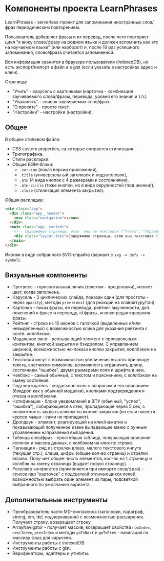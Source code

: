 # Компоненты проекта LearnPhrases

LearnPhrases - serverless-проект для запоминания иностранных слов/фраз периодическим повторением.

Пользователь добавляет фразы и их перевод, после чего повторяет цикл "я вижу слово/фразу на родном языке и должен вспомнить как это на изучаемом языке" (или наоборот) и, после 10 раз успешного запоминания, слово/фраза считается запомненной.

Вся информация хранится в браузере пользователя (indexedDB), но есть экспорт/импорт в файл и в gist (если указать в настройках адрес и ключ).

Страницы:

- "Учить" - карусель с карточками (карточка - комбинация заучиваемого слова/фразы, перевода, уровня его знания и т.п.)
- "Управлять" - список заучиваемых слов/фраз.
- "О проекте" - просто текст.
- "Настройки" - настройки (настройки).



## Общее

В общем стилевом файле:

- CSS custom properties, на которые опирается стилизация.
- Трипографика.
- Стили раскладки.
- Общие БЭМ-блоки:
  - `.version` (показ версии приложения),
  - `.title` (универсальный заголовок и подзаголовок),
  - `.btn` (4 вида кнопок с 4 размерами и состояниями),
  - `.btn-circle` (тоже кнопки, но в виде окружностей (под иконки)),
  - `.close` (стилизация элемента закрытия).

Общая раскладка:

```html
<div class="app">
  <div class="app__header">
    <nav class="navigation"></nav>
  </div>
  <main class="app__content">
    <!-- Содержимое страницы, если  она не текстовая ("Учить", "Управлять") -->
    <div class="layout-text">Содержимое страницы, если она текстовая ("О проекте", "Настройки")</div>
  </main>
</div>
```

Иконки в виде собранного SVG-спрайта (вариант с `svg -> defs -> symbol`).



## Визуальные компоненты

- Прогресс - горизонтальная линия (текстом - процентами), меняет цвет, когда заполнена.
- Карусель - 3 циклических слайда, показан один (для простоты - через `opacity`), методы `prev` и `next` (для реакции на клавиатуру/тач).
- Карточка - показ фразы, ее перевода, рейтинг выученности, доп. пояснений к фразе и переводу, id фразы, кнопки редактирования фразы.
- Рейтинг - строка из 10 иконок с галочкой (выделенных и/или невыделенных) с возможностью клика для указания рейтинга с соотв. коллбэком.
- Модальное окно - всплывающий элемент с произвольным контентом, кнопкой закрытия и бэкдропом. С управлением шириной, возможностью не-показа кнопки закрытия, коллбэком на закрытие.
- Текстовой инпут с возможностью увеличения высоты при вводе текста, счетчиком символов, возможность ограничить длину, состоянием "ошибка", двумя размерами поля и шрифта в нем.
- Чекбокс - самый обычный, с текстом и пояснением, с коллбэком на смену состояния.
- Подтверждатель - модальное окно с вопросом и его описанием (бэкдроп как у обычной модалки), кнопками подтверждения и отказа и коллбэками.
- Нотификации - блоки уведомлений в ВПУ (обычный, "успех", "ошибка"), собирающиеся в стек, пропадающие через 5 сек, с возможность закрыть кликом по иконке закрытия (но если навести курсор мыши - сами не пропадают).
- Дропдаун - элемент, реагирующий на клик/нажатие и показывающий полученное извне выпадающее меню с ручным управлением направления выпадения.
- Таблица слов/фраз - простейшая таблица, получающая описание колонок и массив данных, с колбэком на клик по строке.
- Пагинация - ряд из стрелки влево, малого текстового инпута (текущая стр.), слеша, цифры (общее кол-во страниц) и стрелки вправо. Получает общее число элементов, кол-во на 1 страницу и коллбэк на смену страницы (выдает новую страницу).
- Резолвер конфликтов (применяется при импорте слов/фраз) - список пар "карточек" с подсветкой отличающихся полей, возможностью выбрать один элемент из пары, подсветкой выбранного по умолчанию варианта.

## Дополнительные инструменты

- Преобразователь части MD-синтаксиса (заголовки, параграф, strong, em, del, подчеркивание) с возможностью расширения. Получает строку, возвращает строку.
- ArrayNavigator - получает массив, возвращает свойства  `nowIndex`, `nextIndex`, `prevIndex` и методы `goToNext` и `goToPrev` - навигация по массиву фраз для карусели.
- Инструменты работы с indexedDB.
- Инструменты работы с gist.
- Верификаторы, адаптеры и утилиты.
